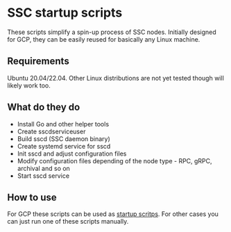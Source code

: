# SSC startup scripts
These scripts simplify a spin-up process of SSC nodes. Initially designed for GCP, they can be easily reused for basically any Linux machine.

## Requirements
Ubuntu 20.04/22.04. Other Linux distributions are not yet tested though will likely work too.

## What do they do
- Install Go and other helper tools
- Create sscdserviceuser
- Build sscd (SSC daemon binary)
- Create systemd service for sscd
- Init sscd and adjust configuration files
- Modify configuration files depending of the node type - RPC, gRPC, archival and so on
- Start sscd service

## How to use

For GCP these scripts can be used as [startup scritps](https://cloud.google.com/compute/docs/instances/startup-scripts/linux). For other cases you can just run one of these scripts manually.
